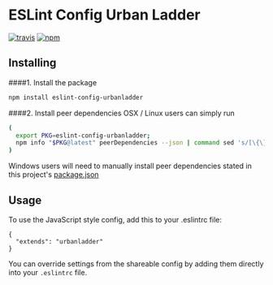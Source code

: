 # ESLint Config Urban Ladder
[![travis][travis-image]][travis-url]
[![npm][npm-image]][npm-url]

[travis-image]: https://img.shields.io/travis/feross/eslint-config-standard/master.svg
[travis-url]: https://travis-ci.org/feross/eslint-config-standard
[npm-image]: https://img.shields.io/npm/v/eslint-config-standard.svg
[npm-url]: https://npmjs.org/package/eslint-config-standard
[downloads-image]: https://img.shields.io/npm/dm/eslint-config-standard.svg
[downloads-url]: https://npmjs.org/package/eslint-config-standard

## Installing

####1. Install the package
```bash
npm install eslint-config-urbanladder
```

####2. Install peer dependencies
OSX / Linux users can simply run
```bash
(
  export PKG=eslint-config-urbanladder;
  npm info "$PKG@latest" peerDependencies --json | command sed 's/[\{\},]//g ; s/: /@/g' | xargs npm install --save-dev "$PKG@latest"
)
```

Windows users will need to manually install peer dependencies stated in this project's [package.json](https://github.com/urbanladder/eslint-config-urbanladder/blob/master/package.json#L30)

## Usage

To use the JavaScript style config, add this to your .eslintrc file:

```
{
  "extends": "urbanladder"
}
```

You can override settings from the shareable config by adding them directly into your
`.eslintrc` file.

